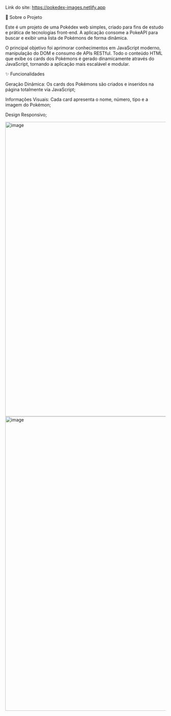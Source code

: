 Link do site: https://pokedex-images.netlify.app

📖 Sobre o Projeto

Este é um projeto de uma Pokédex web simples, criado para fins de estudo e prática de tecnologias front-end. A aplicação consome a PokeAPI para buscar e exibir uma lista de Pokémons de forma dinâmica.

O principal objetivo foi aprimorar conhecimentos em JavaScript moderno, manipulação do DOM e consumo de APIs RESTful. Todo o conteúdo HTML que exibe os cards dos Pokémons é gerado dinamicamente através do JavaScript, tornando a aplicação mais escalável e modular.

✨ Funcionalidades

Geração Dinâmica: Os cards dos Pokémons são criados e inseridos na página totalmente via JavaScript;

Informações Visuais: Cada card apresenta o nome, número, tipo e a imagem do Pokémon;

Design Responsivo;

<img width="1898" height="925" alt="image" src="https://github.com/user-attachments/assets/3abf1379-47b1-4e69-bb73-e346d057995e" />



<img width="1902" height="924" alt="image" src="https://github.com/user-attachments/assets/39b6cecb-3754-4763-8527-2494f04ef46b" />

